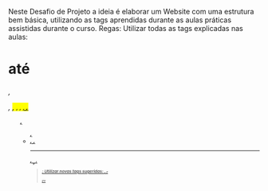 Neste Desafio de Projeto a ideia é elaborar um Website com uma estrutura bem básica, utilizando as tags aprendidas durante as aulas práticas assistidas durante o curso.
Regas:
Utilizar todas as tags explicadas nas aulas: <h1> até <h6>, <p>, <mark>, <small>, <i>, <u>, <strong>, <ol>, <ul>, <li>, <a>, <hr>, <sub>, <sup>, <blockquote>;
Utilizar novas tags sugeridas: <font>, <del>, <p>, <abbr>.
